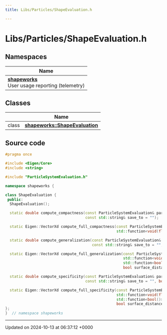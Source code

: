 ```yaml
---
title: Libs/Particles/ShapeEvaluation.h

---
```


# Libs/Particles/ShapeEvaluation.h



## Namespaces

| Name           |
| -------------- |
| **[shapeworks](../Namespaces/namespaceshapeworks.md)** <br>User usage reporting (telemetry)  |

## Classes

|                | Name           |
| -------------- | -------------- |
| class | **[shapeworks::ShapeEvaluation](../Classes/classshapeworks_1_1ShapeEvaluation.md)**  |




## Source code

```cpp
#pragma once

#include <Eigen/Core>
#include <string>

#include "ParticleSystemEvaluation.h"

namespace shapeworks {

class ShapeEvaluation {
 public:
  ShapeEvaluation();

  static double compute_compactness(const ParticleSystemEvaluation& particle_system, int num_modes,
                                    const std::string& save_to = "");

  static Eigen::VectorXd compute_full_compactness(const ParticleSystemEvaluation& particle_system,
                                                  std::function<void(float)> progress_callback = nullptr);

  static double compute_generalization(const ParticleSystemEvaluation& particle_system, int num_modes,
                                       const std::string& save_to = "", bool surface_distance_mode = false);

  static Eigen::VectorXd compute_full_generalization(const ParticleSystemEvaluation& particle_system,
                                                     std::function<void(float)> progress_callback = nullptr,
                                                     std::function<bool()> check_abort = nullptr,
                                                     bool surface_distance_mode = false);

  static double compute_specificity(const ParticleSystemEvaluation& particle_system, int num_mode,
                                    const std::string& save_to = "", bool surface_distance_mode = false);

  static Eigen::VectorXd compute_full_specificity(const ParticleSystemEvaluation& particle_system,
                                                  std::function<void(float)> progress_callback = nullptr,
                                                  std::function<bool()> check_abort = nullptr,
                                                  bool surface_distance_mode = false);
};
}  // namespace shapeworks
```


-------------------------------

Updated on 2024-10-13 at 06:37:12 +0000
